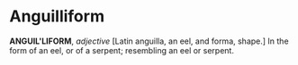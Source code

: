 # Anguilliform

**ANGUIL'LIFORM**, _adjective_ \[Latin anguilla, an eel, and forma, shape.\] In the form of an eel, or of a serpent; resembling an eel or serpent.